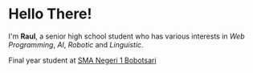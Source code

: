 # Hello There!

I'm **Raul**, a senior high school student who has various interests in _Web Programming_, _AI_, _Robotic_ and _Linguistic_.

Final year student at [SMA Negeri 1 Bobotsari](http://sman1bobotsari.sch.id)
